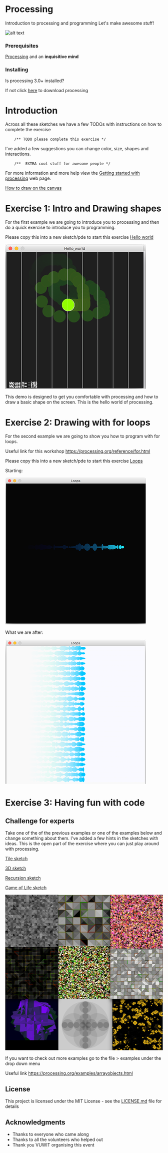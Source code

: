 # Processing

Introduction to processing and programming
Let's make awesome stuff! 

![alt text](https://www.raspberrypi.org/app/uploads/2017/04/002_presSeries.jpg)

### Prerequisites

[Processing](https://processing.org/) and an **inquisitive mind**


### Installing

Is processing 3.0+ installed? 

If not click [here](https://processing.org/download) to download processing 

# Introduction 

Across all these sketches we have a few TODOs with instructions on how to complete the exercise  
```
	/** TODO please complete this exercise */
```
I've added a few suggestions you can change color, size, shapes and interactions.

```
 	/**  EXTRA cool stuff for awesome people */
```

For more information and more help view the [Getting started with processing](https://processing.org/tutorials/gettingstarted/) web page.

[How to draw on the canvas](https://processing.org/tutorials/drawing/)


# Exercise 1: Intro and Drawing shapes

For the first example we are going to introduce you to processing and then do a quick exercise to introduce you to programming. 

Please copy this into a new sketch/pde to start this exercise [Hello world](/Exercises/Hello_world/Hello_world.pde)

![alt text](/Exercises/Images/exercise1.png)

This demo is designed to get you comfortable with processing and how to draw a basic shape on the screen. This is the hello world of processing.


# Exercise 2: Drawing with for loops

For the second example we are going to show you how to program with for loops.

Useful link for this workshop https://processing.org/reference/for.html

Please copy this into a new sketch/pde to start this exercise [Loops](/Exercises/Loops/Loops.pde)

Starting:

![alt text](/Exercises/Images/exercise2.png)

What we are after:

![alt text](/Exercises/Images/exercise2goal.png)


# Exercise 3: Having fun with code
 
## Challenge for experts 

Take one of the of the previous examples or one of the examples below and change something about them. I've added a few hints in the sketches with ideas. This is the open part of the exercise where you can just play around with processing.

[Tile sketch](/Exercises/Challenge/Grid/Grid.pde)

[3D sketch](/Exercises/Challenge/RotatePushPop/RotatePushPop.pde)

[Recursion sketch](/Exercises/Challenge/Recursion/Recursion.pde)

[Game of Life sketch](/Exercises/Challenge/GameOfLife/GameOfLife.pde)

![alt text](/Exercises/Images/results1.png)

If you want to check out more examples go to the file > examples under the drop down menu

Useful link https://processing.org/examples/arrayobjects.html

## License

This project is licensed under the MIT License - see the [LICENSE.md](LICENSE.md) file for details

## Acknowledgments

* Thanks to everyone who came along
* Thanks to all the volunteers who helped out
* Thank you VUWIT organising this event